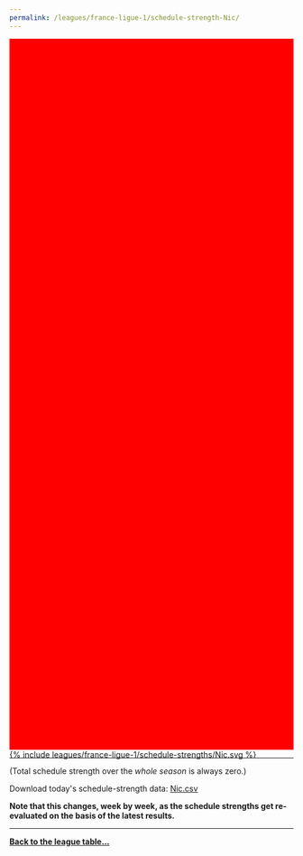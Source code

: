 ```yaml
---
permalink: /leagues/france-ligue-1/schedule-strength-Nic/
---
```


<style>
.svg-wrap {
    background-color:red;
    height:0;
    padding-top:250%; /* 350px/550px */
    position: relative;
}

svg {
    background-color: white;
    height: 100%;
    display:block;
    width: 100%;
    position: absolute;
    top:0;
    left:0;
}
</style>


<div class="svg-wrap">
{% include leagues/france-ligue-1/schedule-strengths/Nic.svg %}
</div>

-----

(Total schedule strength over the *whole season* is always zero.)


Download today's schedule-strength data: [Nic.csv](/assets/leagues/france-ligue-1/2024/schedule-strengths/Nic.csv)

**Note that this changes, week by week, as the schedule strengths get re-evaluated on the
basis of the latest results.**

-----

[**Back to the league table...**](/leagues/france-ligue-1)


